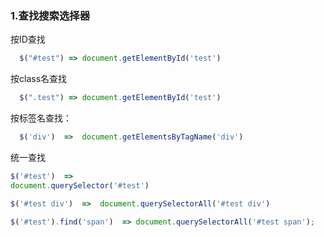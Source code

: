 ### 1.查找搜索选择器

按ID查找

``` JavaScript
  $("#test") => document.getElementById('test')
```

按class名查找

``` JavaScript
  $(".test") => document.getElementById('test')
```

按标签名查找：

``` JavaScript
  $('div')  =>  document.getElementsByTagName('div')
```

统一查找

``` JavaScript
$('#test')  =>
document.querySelector('#test')

$('#test div')  =>  document.querySelectorAll('#test div')

$('#test').find('span')  => document.querySelectorAll('#test span');
```